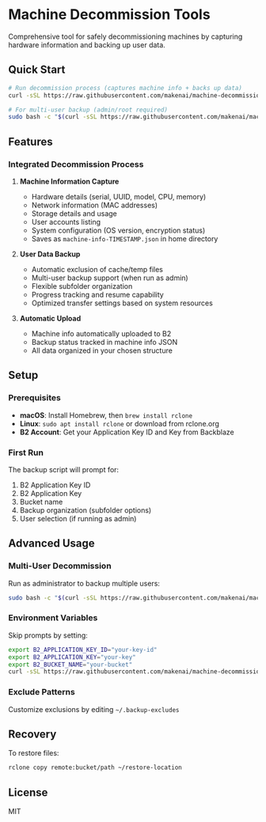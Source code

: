 # Machine Decommission Tools

Comprehensive tool for safely decommissioning machines by capturing hardware information and backing up user data.

## Quick Start

```bash
# Run decommission process (captures machine info + backs up data)
curl -sSL https://raw.githubusercontent.com/makenai/machine-decommission-tools/main/scripts/decommission.sh | bash

# For multi-user backup (admin/root required)
sudo bash -c "$(curl -sSL https://raw.githubusercontent.com/makenai/machine-decommission-tools/main/scripts/decommission.sh)"
```

## Features

### Integrated Decommission Process
1. **Machine Information Capture**
   - Hardware details (serial, UUID, model, CPU, memory)
   - Network information (MAC addresses)
   - Storage details and usage
   - User accounts listing
   - System configuration (OS version, encryption status)
   - Saves as `machine-info-TIMESTAMP.json` in home directory

2. **User Data Backup**
   - Automatic exclusion of cache/temp files
   - Multi-user backup support (when run as admin)
   - Flexible subfolder organization
   - Progress tracking and resume capability
   - Optimized transfer settings based on system resources

3. **Automatic Upload**
   - Machine info automatically uploaded to B2
   - Backup status tracked in machine info JSON
   - All data organized in your chosen structure

## Setup

### Prerequisites
- **macOS**: Install Homebrew, then `brew install rclone`
- **Linux**: `sudo apt install rclone` or download from rclone.org
- **B2 Account**: Get your Application Key ID and Key from Backblaze

### First Run
The backup script will prompt for:
1. B2 Application Key ID
2. B2 Application Key
3. Bucket name
4. Backup organization (subfolder options)
5. User selection (if running as admin)

## Advanced Usage

### Multi-User Decommission
Run as administrator to backup multiple users:
```bash
sudo bash -c "$(curl -sSL https://raw.githubusercontent.com/makenai/machine-decommission-tools/main/scripts/decommission.sh)"
```

### Environment Variables
Skip prompts by setting:
```bash
export B2_APPLICATION_KEY_ID="your-key-id"
export B2_APPLICATION_KEY="your-key"
export B2_BUCKET_NAME="your-bucket"
curl -sSL https://raw.githubusercontent.com/makenai/machine-decommission-tools/main/scripts/decommission.sh | bash
```

### Exclude Patterns
Customize exclusions by editing `~/.backup-excludes`

## Recovery

To restore files:
```bash
rclone copy remote:bucket/path ~/restore-location
```

## License
MIT
